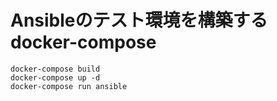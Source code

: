 # Ansibleのテスト環境を構築するdocker-compose

```
docker-compose build
docker-compose up -d
docker-compose run ansible
```